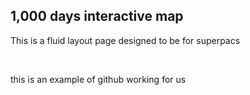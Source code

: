 ## 1,000 days interactive map

This is a fluid layout page designed to be for superpacs


<br />

this is an example of github working for us 